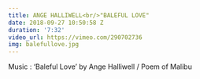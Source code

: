 ```yaml
---
title: ANGE HALLIWELL<br/>"BALEFUL LOVE"
date: 2018-09-27 10:50:58 Z
duration: '7:32'
video_url: https://vimeo.com/290702736
img: balefullove.jpg
---
```


Music : ‘Baleful Love’ by Ange Halliwell / Poem of Malibu
<BR>
  <BR><BR>
